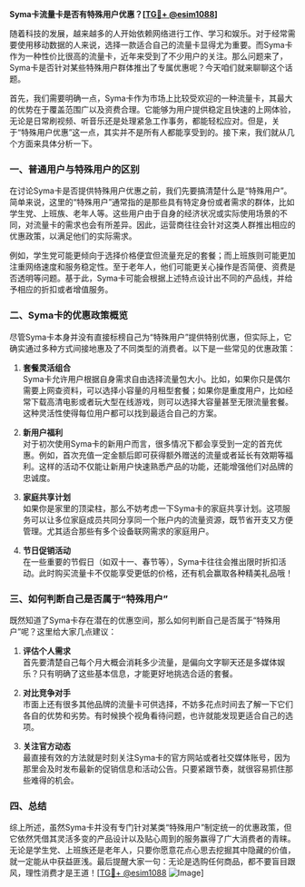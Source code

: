 **Syma卡流量卡是否有特殊用户优惠？[[TG💪+ @esim1088](https://t.me/s/esim1088)]**

随着科技的发展，越来越多的人开始依赖网络进行工作、学习和娱乐。对于经常需要使用移动数据的人来说，选择一款适合自己的流量卡显得尤为重要。而Syma卡作为一种性价比很高的流量卡，近年来受到了不少用户的关注。那么问题来了，Syma卡是否针对某些特殊用户群体推出了专属优惠呢？今天咱们就来聊聊这个话题。

首先，我们需要明确一点，Syma卡作为市场上比较受欢迎的一种流量卡，其最大的优势在于覆盖范围广以及资费合理。它能够为用户提供稳定且快速的上网体验，无论是日常刷视频、听音乐还是处理紧急工作事务，都能轻松应对。但是，关于“特殊用户优惠”这一点，其实并不是所有人都能享受到的。接下来，我们就从几个方面来具体分析一下。

### 一、普通用户与特殊用户的区别

在讨论Syma卡是否提供特殊用户优惠之前，我们先要搞清楚什么是“特殊用户”。简单来说，这里的“特殊用户”通常指的是那些具有特定身份或者需求的群体，比如学生党、上班族、老年人等。这些用户由于自身的经济状况或实际使用场景的不同，对流量卡的需求也会有所差异。因此，运营商往往会针对这类人群推出相应的优惠政策，以满足他们的实际需求。

例如，学生党可能更倾向于选择价格便宜但流量充足的套餐；而上班族则可能更加注重网络速度和服务稳定性。至于老年人，他们可能更关心操作是否简便、资费是否透明等问题。基于此，Syma卡可能会根据上述特点设计出不同的产品线，并给予相应的折扣或者增值服务。

### 二、Syma卡的优惠政策概览

尽管Syma卡本身并没有直接标榜自己为“特殊用户”提供特别优惠，但实际上，它确实通过多种方式间接地惠及了不同类型的消费者。以下是一些常见的优惠政策：

1. **套餐灵活组合**  
   Syma卡允许用户根据自身需求自由选择流量包大小。比如，如果你只是偶尔需要上网查资料，可以选择小容量的月租型套餐；如果你是重度用户，比如经常下载高清电影或者玩大型在线游戏，则可以选择大容量甚至无限流量套餐。这种灵活性使得每位用户都可以找到最适合自己的方案。

2. **新用户福利**  
   对于初次使用Syma卡的新用户而言，很多情况下都会享受到一定的首充优惠。例如，首次充值一定金额后即可获得额外赠送的流量或者延长有效期等福利。这样的活动不仅能让新用户快速熟悉产品的功能，还能增强他们对品牌的忠诚度。

3. **家庭共享计划**  
   如果你是家里的顶梁柱，那么不妨考虑一下Syma卡的家庭共享计划。这项服务可以让多位家庭成员共同分享同一个账户内的流量资源，既节省开支又方便管理。尤其适合那些有多个设备联网需求的家庭用户。

4. **节日促销活动**  
   在一些重要的节假日（如双十一、春节等），Syma卡往往会推出限时折扣活动。此时购买流量卡不仅能享受更低的价格，还有机会赢取各种精美礼品哦！

### 三、如何判断自己是否属于“特殊用户”

既然知道了Syma卡存在潜在的优惠空间，那么如何判断自己是否属于“特殊用户”呢？这里给大家几点建议：

1. **评估个人需求**  
   首先要清楚自己每个月大概会消耗多少流量，是偏向文字聊天还是多媒体娱乐？只有明确了这些基本信息，才能更好地挑选合适的套餐。

2. **对比竞争对手**  
   市面上还有很多其他品牌的流量卡可供选择，不妨多花点时间去了解一下它们各自的优势和劣势。有时候换个视角看待问题，也许就能发现更适合自己的选项。

3. **关注官方动态**  
   最直接有效的方法就是时刻关注Syma卡的官方网站或者社交媒体账号，因为那里会及时发布最新的促销信息和活动公告。只要紧跟节奏，就很容易抓住那些难得的机会。

### 四、总结

综上所述，虽然Syma卡并没有专门针对某类“特殊用户”制定统一的优惠政策，但它依然凭借其灵活多变的产品设计以及贴心周到的服务赢得了广大消费者的青睐。无论是学生党、上班族还是老年人，只要你愿意花点心思去挖掘其中隐藏的价值，就一定能从中获益匪浅。最后提醒大家一句：无论是选购任何商品，都不要盲目跟风，理性消费才是王道！[[TG💪+ @esim1088](https://t.me/s/esim1088) ![Image](https://i.postimg.cc/4NQfJmqS/Snipaste-2025-05-13-00-14-12.png)]